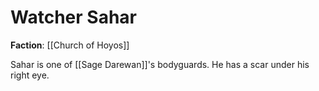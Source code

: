 # Watcher Sahar

**Faction**: [[Church of Hoyos]]

Sahar is one of [[Sage Darewan]]'s bodyguards. He has a scar under his right eye.